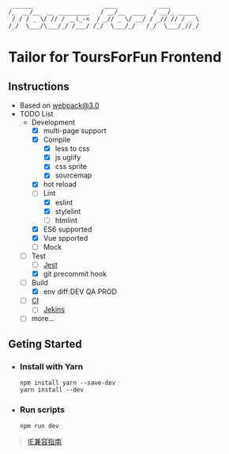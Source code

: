 ```
 ______                    ____           ____
/_  __/__  __ _________   / __/__  ____  / __/_ _____
 / / / _ \/ // / __(_-<  / _// _ \/ __/ / _// // / _ \
/_/  \___/\___/_/ /___/ /_/  \___/_/   /_/  \___/_//_/
```

# Tailor for ToursForFun Frontend

## Instructions
- Based on webpack@3.0
- TODO List
	- Development
		- [x] multi-page support
		- [x] Compile
			- [x] less to css
			- [x] js uglify
			- [x] css sprite
			- [x] sourcemap
		- [x] hot reload
		- [ ] Lint
			- [x] eslint
			- [x] stylelint
			- [ ] htmlint
		- [x] ES6 supported
		- [x] Vue spported
		- [ ] Mock
	- [ ] Test
		- [ ] [Jest](http://facebook.github.io/jest/docs/zh-Hans/getting-started.html)
		- [x] git precommit hook
	- [ ] Build
		- [x] env diff:DEV QA PROD
	- [ ] [CI](https://zhuanlan.zhihu.com/p/26701038)
		- [ ] [Jekins](https://www.liaoxuefeng.com/article/001463233913442cdb2d1bd1b1b42e3b0b29eb1ba736c5e000)
	- [ ] more...

## Geting Started
- ### Install with Yarn

    ```
    npm install yarn --save-dev
	yarn install --dev
    ```
- ### Run scripts

    ```
	npm run dev
    ```


> [IE兼容指南](http://www.zuojj.com/archives/2157.html)
